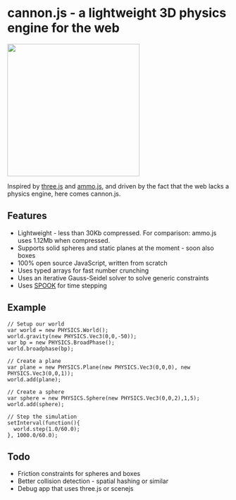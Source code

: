 # cannon.js - a lightweight 3D physics engine for the web

<img src="http://granular.cs.umu.se/browserphysics/wp-content/uploads/2012/01/myphysicslib_javascript.png" width="300">

Inspired by [three.js](https://github.com/mrdoob/three.js) and [ammo.js](https://github.com/kripken/ammo.js), and driven by the fact that the web lacks a physics engine, here comes cannon.js.
    
## Features

* Lightweight - less than 30Kb compressed. For comparison: ammo.js uses 1.12Mb when compressed.
* Supports solid spheres and static planes at the moment - soon also boxes
* 100% open source JavaScript, written from scratch
* Uses typed arrays for fast number crunching
* Uses an iterative Gauss-Seidel solver to solve generic constraints
* Uses [SPOOK](https://www8.cs.umu.se/kurser/5DV058/VT09/lectures/spooknotes.pdf) for time stepping

## Example
    // Setup our world
    var world = new PHYSICS.World();
    world.gravity(new PHYSICS.Vec3(0,0,-50));
    var bp = new PHYSICS.BroadPhase();
    world.broadphase(bp);
    
    // Create a plane
    var plane = new PHYSICS.Plane(new PHYSICS.Vec3(0,0,0), new PHYSICS.Vec3(0,0,1));
    world.add(plane);
    
    // Create a sphere
    var sphere = new PHYSICS.Sphere(new PHYSICS.Vec3(0,0,2),1,5);
    world.add(sphere);
    
    // Step the simulation
    setInterval(function(){
      world.step(1.0/60.0);
    }, 1000.0/60.0);

## Todo

* Friction constraints for spheres and boxes
* Better collision detection - spatial hashing or similar
* Debug app that uses three.js or scenejs